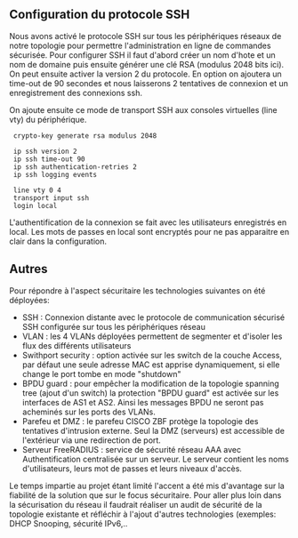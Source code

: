 ## Configuration du protocole SSH

Nous avons activé le protocole SSH sur tous les périphériques réseaux de notre topologie pour permettre l'administration en ligne de commandes sécurisée.
Pour configurer SSH il faut d'abord créer un nom d'hote et un nom de domaine puis ensuite générer une clé RSA (modulus 2048 bits ici).
On peut ensuite activer la version 2 du protocole. En option on ajoutera un time-out de 90 secondes et nous laisserons 2 tentatives de connexion  et un enregistrement des connexions ssh.

On ajoute ensuite ce mode de transport SSH aux consoles virtuelles (line vty) du périphérique.
```
 crypto-key generate rsa modulus 2048

 ip ssh version 2
 ip ssh time-out 90
 ip ssh authentication-retries 2
 ip ssh logging events

 line vty 0 4
 transport input ssh
 login local
```

L'authentification de la connexion se fait avec les utilisateurs enregistrés en local. Les mots de passes en local sont encryptés pour ne pas apparaitre en clair dans la configuration.

## Autres

 Pour répondre à l'aspect sécuritaire les technologies suivantes on été déployées:
 
 * SSH : Connexion distante avec le protocole de communication sécurisé SSH configurée sur tous les périphériques réseau
 * VLAN : les 4 VLANs déployées permettent de segmenter et d'isoler les flux des différents utilisateurs
 * Swithport security : option activée sur les switch de la couche Access, par défaut une seule adresse MAC est apprise dynamiquement, si elle change le port tombe en mode "shutdown"
 * BPDU guard : pour empêcher la modification de la topologie spanning tree (ajout d'un switch) la protection "BPDU guard" est activée sur les interfaces de AS1 et AS2.  Ainsi les messages BPDU ne seront pas acheminés sur les ports des VLANs.
 * Parefeu et DMZ : le parefeu CISCO ZBF protège la topologie des tentatives d'intrusion externe. Seul la DMZ (serveurs) est accessible de l'extérieur via une redirection de port.
 * Serveur FreeRADIUS : service de sécurité réseau AAA avec Authentification centralisée sur un serveur. Le serveur contient les noms d'utilisateurs, leurs mot de passes et leurs niveaux d'accès.
 
 Le temps impartie au projet étant limité l'accent a été mis d'avantage sur la fiabilité de la solution que sur le focus sécuritaire.
 Pour aller plus loin dans la sécurisation du réseau il faudrait réaliser un audit de sécurité de la topologie existante et réfléchir à l'ajout d'autres technologies (exemples: DHCP Snooping, sécurité IPv6,..

